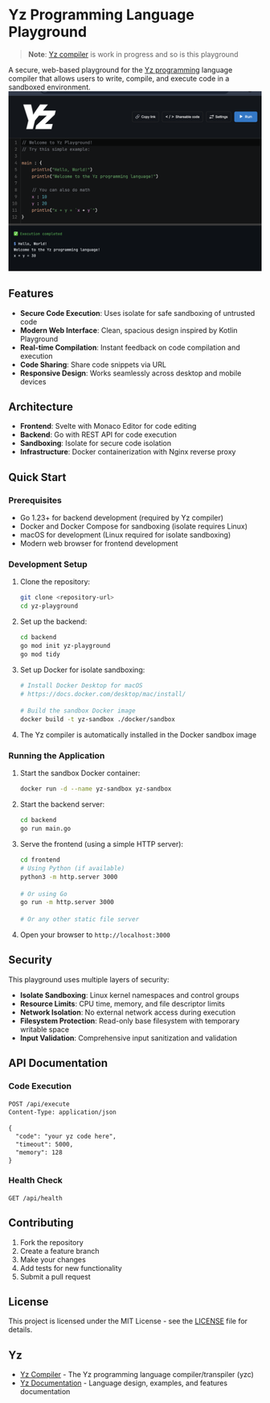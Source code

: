# Yz Programming Language Playground

> **Note**: [Yz compiler](https://github.com/oscarryz/yz) is work in progress and so is this playground


A secure, web-based playground for the [Yz programming](https://github.com/oscarryz/yz-docs) language compiler that allows users to write, compile, and execute code in a sandboxed environment.
![playground.png](playground.png)

## Features

- **Secure Code Execution**: Uses isolate for safe sandboxing of untrusted code
- **Modern Web Interface**: Clean, spacious design inspired by Kotlin Playground
- **Real-time Compilation**: Instant feedback on code compilation and execution
- **Code Sharing**: Share code snippets via URL
- **Responsive Design**: Works seamlessly across desktop and mobile devices

## Architecture

- **Frontend**: Svelte with Monaco Editor for code editing
- **Backend**: Go with REST API for code execution
- **Sandboxing**: Isolate for secure code isolation
- **Infrastructure**: Docker containerization with Nginx reverse proxy

## Quick Start

### Prerequisites

- Go 1.23+ for backend development (required by Yz compiler)
- Docker and Docker Compose for sandboxing (isolate requires Linux)
- macOS for development (Linux required for isolate sandboxing)
- Modern web browser for frontend development

### Development Setup

1. Clone the repository:
   ```bash
   git clone <repository-url>
   cd yz-playground
   ```

2. Set up the backend:
   ```bash
   cd backend
   go mod init yz-playground
   go mod tidy
   ```

3. Set up Docker for isolate sandboxing:
   ```bash
   # Install Docker Desktop for macOS
   # https://docs.docker.com/desktop/mac/install/
   
   # Build the sandbox Docker image
   docker build -t yz-sandbox ./docker/sandbox
   ```

4. The Yz compiler is automatically installed in the Docker sandbox image

### Running the Application

1. Start the sandbox Docker container:
   ```bash
   docker run -d --name yz-sandbox yz-sandbox
   ```

2. Start the backend server:
   ```bash
   cd backend
   go run main.go
   ```

3. Serve the frontend (using a simple HTTP server):
   ```bash
   cd frontend
   # Using Python (if available)
   python3 -m http.server 3000
   
   # Or using Go
   go run -m http.server 3000
   
   # Or any other static file server
   ```

4. Open your browser to `http://localhost:3000`

## Security

This playground uses multiple layers of security:

- **Isolate Sandboxing**: Linux kernel namespaces and control groups
- **Resource Limits**: CPU time, memory, and file descriptor limits
- **Network Isolation**: No external network access during execution
- **Filesystem Protection**: Read-only base filesystem with temporary writable space
- **Input Validation**: Comprehensive input sanitization and validation

## API Documentation

### Code Execution
```http
POST /api/execute
Content-Type: application/json

{
  "code": "your yz code here",
  "timeout": 5000,
  "memory": 128
}
```

### Health Check
```http
GET /api/health
```

## Contributing

1. Fork the repository
2. Create a feature branch
3. Make your changes
4. Add tests for new functionality
5. Submit a pull request

## License

This project is licensed under the MIT License - see the [LICENSE](LICENSE) file for details.

## Yz

- [Yz Compiler](https://github.com/oscarryz/yz) - The Yz programming language compiler/transpiler (yzc)
- [Yz Documentation](https://github.com/oscarryz/yz-docs) - Language design, examples, and features documentation
